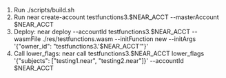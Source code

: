 1) Run  ./scripts/build.sh
2) Run near create-account testfunctions3.$NEAR_ACCT --masterAccount $NEAR_ACCT
2) Deploy: near deploy --accountId testfunctions3.$NEAR_ACCT --wasmFile ./res/testfunctions.wasm --initFunction new --initArgs '{"owner_id": "testfunctions3.'$NEAR_ACCT'"}'
3) Call lower_flags: near call testfunctions3.$NEAR_ACCT lower_flags '{"subjects": ["testing1.near", "testing2.near"]}' --accountId $NEAR_ACCT